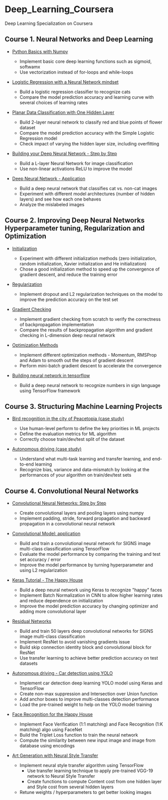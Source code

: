# Deep_Learning_Coursera
Deep Learning Specialization on Coursera

## Course 1. Neural Networks and Deep Learning
- <A href='http://htmlpreview.github.io/?https://github.com/yumengdong/Deep_Learning_Coursera/blob/master/Neural%20Networks%20and%20Deep%20Learning/Week2/Python%20Basics%20With%20Numpy%20v3.html'>Python Basics with Numpy</A><BR>
  - Implement basic core deep learning functions such as sigmoid, softwamx
  - Use vectorization instead of for-loops and while-loops

- <A href='http://htmlpreview.github.io/?https://github.com/yumengdong/Deep_Learning_Coursera/blob/master/Neural%20Networks%20and%20Deep%20Learning/Week2/Logistic%20Regression%20with%20a%20Neural%20Network%20mindset%20v5.html'>Logistic Regression with a Neural Network mindset</A><BR>
  - Build a logistic regression classifier to recognize cats
  - Compare the model prediction accuracy and learning curve with several choices of learning rates
  
- <A href='http://htmlpreview.github.io/?https://github.com/yumengdong/Deep_Learning_Coursera/blob/master/Neural%20Networks%20and%20Deep%20Learning/Week3/Planar%20data%20classification%20with%20one%20hidden%20layer%20v5.html'>Planar Data Classification with One Hidden Layer </A><BR>  
  - Build 2-layer neural network to classify red and blue points of flower dataset
  - Compare the model prediction accuracy with the Simple Logistic Regression model
  - Check impact of varying the hidden layer size, including overfitting
  
- <A href='http://htmlpreview.github.io/?https://github.com/yumengdong/Deep_Learning_Coursera/blob/master/Neural%20Networks%20and%20Deep%20Learning/Week4/Building%20your%20Deep%20Neural%20Network%20-%20Step%20by%20Step%20v8.html'>Building your Deep Neural Network - Step by Step</A><BR>
  - Build a L-layer Neural Network for image classification
  - Use non-linear activations ReLU to improve the model
  
- <A href='http://htmlpreview.github.io/?https://github.com/yumengdong/Deep_Learning_Coursera/blob/master/Neural%20Networks%20and%20Deep%20Learning/Week4/Deep%20Neural%20Network%20-%20Application%20v8.html'>Deep Neural Network - Application</A><BR>    
  - Build a deep neural network that classifies cat vs. non-cat images
  - Experiment with different model architectures (number of hidden layers) and see how each one behaves
  - Analyze the mislabeled images
    
## Course 2. Improving Deep Neural Networks Hyperparameter tuning, Regularization and Optimization
- <A href = 'http://htmlpreview.github.io/?https://github.com/yumengdong/Deep_Learning_Coursera/blob/master/Improving%20Deep%20Neural%20Networks%20Hyperparameter%20tuning%2C%20Regularization%20and%20Optimization/Week1/Initialization/Initialization.html'> Initialization </A><BR>
  - Experiment with different initialization methods (zero initialization, random initialization, Xavier initialization and He initialization)
  - Chose a good initialization method to speed up the convergence of gradient descent, and reduce the training error

- <A href = 'http://htmlpreview.github.io/?https://github.com/yumengdong/Deep_Learning_Coursera/blob/master/Improving%20Deep%20Neural%20Networks%20Hyperparameter%20tuning%2C%20Regularization%20and%20Optimization/Week1/Regularization/Regularization%20-%20v3.html'> Regularization </A><BR>
  - Implement dropout and L2 regularization techniques on the model to improve the prediction accuracy on the test set
  
- <A href = 'http://htmlpreview.github.io/?https://github.com/yumengdong/Deep_Learning_Coursera/blob/master/Improving%20Deep%20Neural%20Networks%20Hyperparameter%20tuning%2C%20Regularization%20and%20Optimization/Week1/Gradient%20Checking/Gradient%20Checking%20v1.html'> Gradient Checking </A><BR>
  - Implement gradient checking from scratch to  verify the correctness of backpropagation implementation
  - Compare the results of backpropagation algorithm and gradient checking in L-dimension deep neural network
  
- <A href = 'http://htmlpreview.github.io/?https://github.com/yumengdong/Deep_Learning_Coursera/blob/master/Improving%20Deep%20Neural%20Networks%20Hyperparameter%20tuning%2C%20Regularization%20and%20Optimization/Week2/Optimization%20methods_v1.html'> Optimization Methods </A><BR>
  - Implement different optimization methods - Momentum, RMSProp and Adam to smooth out the steps of gradient descent
  - Perform mini-batch gradient descent to accelerate the convergence

- <A href = 'http://htmlpreview.github.io/?https://github.com/yumengdong/Deep_Learning_Coursera/blob/master/Improving%20Deep%20Neural%20Networks%20Hyperparameter%20tuning%2C%20Regularization%20and%20Optimization/Week3/Tensorflow%20Tutorial.html'> Building neural network in tensorflow </A><BR>
  - Build a deep neural network to recognize numbers in sign language using TensorFlow framework
   
## Course 3. Structuring Machine Learning Projects

- <A href = 'http://htmlpreview.github.io/?https://github.com/yumengdong/Deep_Learning_Coursera/blob/master/Structuring%20Machine%20Learning%20Projects/Bird%20recognition%20in%20the%20city%20of%20Peacetopia%20(case%20study).html'> Bird recognition in the city of Peacetopia (case study) </A><BR>
  - Use human-level perform to define the key priorities in ML projects
  - Define the evaluation metrics for ML algorithm
  - Correctly choose train/dev/test split of the dataset

- <A href = 'http://htmlpreview.github.io/?https://github.com/yumengdong/Deep_Learning_Coursera/blob/master/Structuring%20Machine%20Learning%20Projects/Autonomous%20driving%20(case%20study).html'> Autonomous driving (case study) </A><BR>
  - Understand what multi-task learning and transfer learning, and end-to-end learning
  - Recognize bias, variance and data-mismatch by looking at the performances of your algorithm on train/dev/test sets
  
## Course 4. Convolutional Neural Networks

- <A href = 'http://htmlpreview.github.io/?https://github.com/yumengdong/Deep_Learning_Coursera/blob/master/Convolutional%20Neural%20Networks/Convolution%20model%20-%20Step%20by%20Step%20-%20v2.html'> Convolutional Neural Networks: Step by Step </A><BR>
  - Create convolutional layers and pooling layers using numpy
  - Implement padding, stride, forward propagation and backward propagation in a convolutional neural network

- <A href = 'http://htmlpreview.github.io/?https://github.com/yumengdong/Deep_Learning_Coursera/blob/master/Convolutional%20Neural%20Networks/Convolution%20model%20-%20Application%20-%20v1.html'> Convolutional Model: application </A><BR>
  - Build and train a convolutional neural network for SIGNS image multi-class classification using TensorFlow
  - Evaluate the model performance by comparing the training and test set accuracy / error
  - Improve the model performance by turning hyperparameter and using L2 regularization
  
- <A href = 'http://htmlpreview.github.io/?https://github.com/yumengdong/Deep_Learning_Coursera/blob/master/Convolutional%20Neural%20Networks/Week2/KerasTutorial/Keras%20-%20Tutorial%20-%20Happy%20House%20v2.html'> Keras Tutorial - The Happy House </A><BR>
   - Build a deep neural network using Keras to recognize "happy" faces
   - Implement Batch Normalization in CNN to allow higher learning rates and reduce dependence on initialization
   - Improve the model prediction accuracy by changing optimizer and adding more convolutional layer
  
- <A href = 'http://htmlpreview.github.io/?https://github.com/yumengdong/Deep_Learning_Coursera/blob/master/Convolutional%20Neural%20Networks/Week2/ResNets/Residual%20Networks%20-%20v2.html'> Residual Networks </A><BR>
   - Build and train 50 layers deep convolutional networks for SIGNS image multi-class classification
   - Implement ResNet to avoid vanishing gradients issue
   - Build skip connection identity block and convolutional block for ResNet
   - Use transfer learning to achieve better prediction accuracy on test datasets
  
- <A href = 'http://htmlpreview.github.io/?https://github.com/yumengdong/Deep_Learning_Coursera/blob/master/Convolutional%20Neural%20Networks/Week3/Autonomous%20driving%20application%20-%20Car%20detection%20-%20v3.html'> Autonomous driving - Car detection using YOLO </A><BR>
   - Implement car detection deep learning YOLO model using Keras and TensorFlow
   - Create non-max suppression and Intersection over Union function
   - Add anchor boxes to improve multi-classes detection performance
   - Load the pre-trained weight to help on the YOLO model training

- <A href = 'http://htmlpreview.github.io/?https://github.com/yumengdong/Deep_Learning_Coursera/blob/master/Convolutional%20Neural%20Networks/Week4/Face%20Recognition%20for%20the%20Happy%20House%20-%20v3.html'> Face Recognition for the Happy House </A><BR>
   - Implement Face Verification (1:1 matching) and Face Recognition (1:K matching) algo using FaceNet
   - Build the Triplet Loss function to train the neural network
   - Compute the similarity between new input image and image from database using encodings

- <A href = 'http://htmlpreview.github.io/?https://github.com/yumengdong/Deep_Learning_Coursera/blob/master/Convolutional%20Neural%20Networks/Week4/Art%20Generation%20with%20Neural%20Style%20Transfer%20-%20v2.html'> Art Generation with Neural Style Transfer </A><BR>
   - Implement neural style transfer algorithm using TensorFlow
	 - Use transfer learning technique to apply pre-trained VGG-19 network to Neural Style Transfer
	 - Create functions to compute Content cost from one hidden layer and Style cost from several hidden layers
   - Retune weights / hyperparameters to get better looking images

